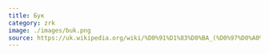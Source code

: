 ```yaml
---
title: Бук
category: zrk
image: ./images/buk.png
source: https://uk.wikipedia.org/wiki/%D0%91%D1%83%D0%BA_(%D0%97%D0%A0%D0%9A)
---
```

